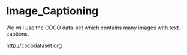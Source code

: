 # Image_Captioning
We will use the COCO data-set which contains many images with text-captions.

http://cocodataset.org
